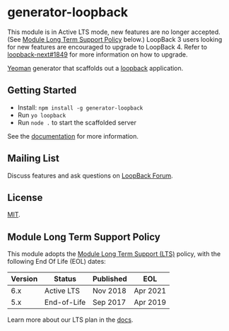 # generator-loopback

This module is in Active LTS mode, new features are no longer accepted.
(See [Module Long Term Support Policy](#module-long-term-support-policy) below.)
LoopBack 3 users looking for new features are encouraged to upgrade to LoopBack 4. Refer to [loopback-next#1849](https://github.com/strongloop/loopback-next/issues/1849) for more information on how to upgrade.

[Yeoman](http://yeoman.io) generator that scaffolds out
a [loopback](http://loopback.io/) application.

## Getting Started

 * Install: `npm install -g generator-loopback`
 * Run `yo loopback`
 * Run `node .` to start the scaffolded server

See the [documentation](https://loopback.io/doc/en/lb3/Application-generator.html)
for more information.

## Mailing List

Discuss features and ask questions on
[LoopBack Forum](https://groups.google.com/forum/#!forum/loopbackjs).

## License

[MIT](LICENSE).

## Module Long Term Support Policy

This module adopts the [Module Long Term Support (LTS)](http://github.com/CloudNativeJS/ModuleLTS) policy, with the following End Of Life (EOL) dates:

| Version | Status          | Published | EOL      |
| ------- | --------------- | --------- | -------- |
| 6.x     | Active LTS      | Nov 2018  | Apr 2021 |
| 5.x     | End-of-Life     | Sep 2017  | Apr 2019 |

Learn more about our LTS plan in the [docs](https://loopback.io/doc/en/contrib/Long-term-support.html).